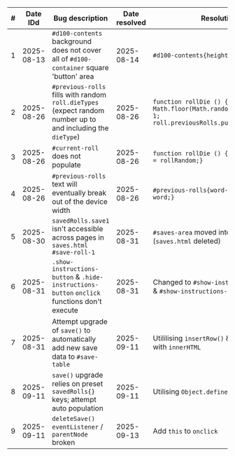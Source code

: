 | # | Date IDd | Bug description | Date resolved | Resolution | Commit | Comments |
|-|-|-|-|-|-|-|
| 1 | 2025-08-13 | `#d100-contents` background does not cover all of `#d100-container` square 'button' area | 2025-08-14 | `#d100-contents{height:80px;}` | [main 1cb5750] Fix #d100-contents background ||
| 2 | 2025-08-26 | `#previous-rolls` fills with random `roll.dieTypes` (expect random number up to and including the `dieType`) | 2025-08-26 | `function rollDie () {let rollRandom = Math.floor(Math.random() * dieType) + 1; roll.previousRolls.push(rollRandom);}` | [main 4cdf303] #previous-rolls functions ||
| 3 | 2025-08-26 | `#current-roll` does not populate | 2025-08-26 | `function rollDie () {roll.currentRoll = rollRandom;}` | [main 1274f7f] #previous-rolls{word-wrap: break-word;} ||
| 4 | 2025-08-26 | `#previous-rolls` text will eventually break out of the device width | 2025-08-26 | `#previous-rolls{word-wrap: break-word;}` | [main 825087d] #previous-rolls{word-wrap: break-word;} ||
| 5 | 2025-08-30 | `savedRolls.save1` isn't accessible across pages in `saves.html` `#save-roll-1` | 2025-08-31 | `#saves-area` moved into `index.html` (`saves.html` deleted) | [main 51127d2] save(){} - functional ||
| 6 | 2025-08-31 | `.show-instructions-button` & `.hide-instructions-button` `onclick` functions don't execute | 2025-08-31 | Changed to `#show-instructions-button` & `#show-instructions-button` | [main e13e4c4] hideInstructions(){} - functional | Well, that was embarrassing |
| 7 | 2025-08-31 | Attempt upgrade of `save()` to automatically add new save data to `#save-table` | 2025-09-11 | Utililising `insertRow()` & `insertCell()` with `innerHTML` | [main b45dfce] upgraded save(){table.insertRow} - functional | Wow, what a bug |
| 8 | 2025-09-11 | `save()` upgrade relies on preset `savedRolls{}` keys; attempt auto population | 2025-09-11 | Utilising `Object.defineProperty()` | [main 102ee88] upgraded save(){Object.defineProperty} - functional ||
| 9 | 2025-09-11 | `deleteSave()` `eventListener` / `parentNode` broken | 2025-09-13 | Add `this` to `onclick` | [main ef2735e] deleteSave(){} - functional ||